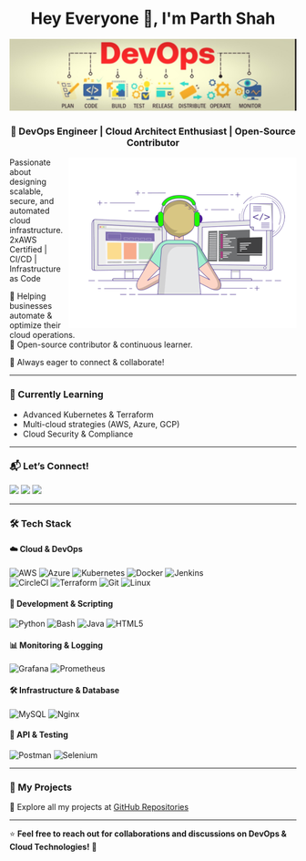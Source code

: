 <h1 align="center">Hey Everyone 👋, I'm Parth Shah</h1>

<div align="center">
  <img src="https://github.com/parthshah0210/parthshah0210/blob/main/Banner.png" alt="None">
</div>

<h3 align="center">🚀 DevOps Engineer | Cloud Architect Enthusiast | Open-Source Contributor</h3>

<img align="right" alt="Coding" width="400" src="https://raw.githubusercontent.com/devSouvik/devSouvik/master/gif3.gif">

Passionate about designing scalable, secure, and automated cloud infrastructure.  
2xAWS Certified | CI/CD | Infrastructure as Code  

🔹 Helping businesses automate & optimize their cloud operations.  
🔹 Open-source contributor & continuous learner.  

📌 Always eager to connect & collaborate!  

---

### 🌱 Currently Learning  
- Advanced Kubernetes & Terraform  
- Multi-cloud strategies (AWS, Azure, GCP)  
- Cloud Security & Compliance  

---

### 📬 Let’s Connect!  
<p align="left">
  <a href="mailto:parthshah021097@gmail.com"><img src="https://img.shields.io/badge/Email-D14836?style=flat&logo=gmail&logoColor=white"></a>
  <a href="https://www.linkedin.com/in/parthshah0210"><img src="https://img.shields.io/badge/LinkedIn-0077B5?style=flat&logo=linkedin&logoColor=white"></a>
  <a href="https://github.com/parthshah0210"><img src="https://img.shields.io/badge/GitHub-181717?style=flat&logo=github&logoColor=white"></a>
</p>

---

### 🛠️ Tech Stack  

#### ☁️ Cloud & DevOps  
![AWS](https://img.shields.io/badge/AWS-232F3E?style=flat&logo=amazon-aws&logoColor=white) ![Azure](https://img.shields.io/badge/Azure-0078D4?style=flat&logo=microsoft-azure&logoColor=white) ![Kubernetes](https://img.shields.io/badge/Kubernetes-326CE5?style=flat&logo=kubernetes&logoColor=white) ![Docker](https://img.shields.io/badge/Docker-2496ED?style=flat&logo=docker&logoColor=white) ![Jenkins](https://img.shields.io/badge/Jenkins-D24939?style=flat&logo=jenkins&logoColor=white)  
![CircleCI](https://img.shields.io/badge/CircleCI-343434?style=flat&logo=circleci&logoColor=white) ![Terraform](https://img.shields.io/badge/Terraform-7B42BC?style=flat&logo=terraform&logoColor=white) ![Git](https://img.shields.io/badge/Git-F05032?style=flat&logo=git&logoColor=white) ![Linux](https://img.shields.io/badge/Linux-FCC624?style=flat&logo=linux&logoColor=black)  

#### 🔧 Development & Scripting  
![Python](https://img.shields.io/badge/Python-3776AB?style=flat&logo=python&logoColor=white) ![Bash](https://img.shields.io/badge/Bash-4EAA25?style=flat&logo=gnu-bash&logoColor=white) ![Java](https://img.shields.io/badge/Java-007396?style=flat&logo=java&logoColor=white) ![HTML5](https://img.shields.io/badge/HTML5-E34F26?style=flat&logo=html5&logoColor=white)  

#### 📊 Monitoring & Logging  
![Grafana](https://img.shields.io/badge/Grafana-F46800?style=flat&logo=grafana&logoColor=white) ![Prometheus](https://img.shields.io/badge/Prometheus-E6522C?style=flat&logo=prometheus&logoColor=white)  

#### 🛠️ Infrastructure & Database  
![MySQL](https://img.shields.io/badge/MySQL-4479A1?style=flat&logo=mysql&logoColor=white) ![Nginx](https://img.shields.io/badge/Nginx-009639?style=flat&logo=nginx&logoColor=white)  

#### 📡 API & Testing  
![Postman](https://img.shields.io/badge/Postman-FF6C37?style=flat&logo=postman&logoColor=white) ![Selenium](https://img.shields.io/badge/Selenium-43B02A?style=flat&logo=selenium&logoColor=white)  

---


### 🔗 My Projects  
🔹 Explore all my projects at [GitHub Repositories](https://github.com/parthshah0210?tab=repositories)  

---

⭐ **Feel free to reach out for collaborations and discussions on DevOps & Cloud Technologies!** 🚀

